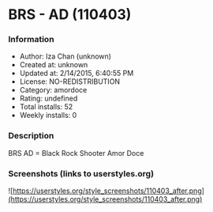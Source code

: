 # BRS - AD (110403)

### Information
- Author: Iza Chan (unknown)
- Created at: unknown
- Updated at: 2/14/2015, 6:40:55 PM
- License: NO-REDISTRIBUTION
- Category: amordoce
- Rating: undefined
- Total installs: 52
- Weekly installs: 0


### Description
BRS AD = Black Rock Shooter Amor Doce


### Screenshots (links to userstyles.org)
![https://userstyles.org/style_screenshots/110403_after.png](https://userstyles.org/style_screenshots/110403_after.png)


